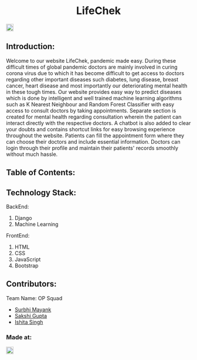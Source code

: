 <h1 align="center">LifeChek</h1>
<p align="center">
</p>

<a href="https://hack36.com"> <img src="http://bit.ly/BuiltAtHack36" height=20px> </a>


## Introduction:
  Welcome to our website LifeChek, pandemic made easy. During these difficult times of global pandemic doctors are mainly involved in curing corona virus due to which it has become difficult to get access to doctors regarding other important diseases such diabetes, lung disease, breast cancer, heart disease and most importantly our deteriorating mental health in these tough times. Our website provides easy way to predict diseases which is done by intelligent and well trained machine learning algorithms such as K Nearest Neighbour and Random Forest Classifier with easy access to consult doctors by taking appointments. Separate section is created for mental health regarding consultation wherein the patient can interact directly with the respective doctors. A chatbot is also added to clear your doubts and contains shortcut links for easy browsing experience throughout the website. Patients can fill the appointment form where they can choose their doctors and include essential information. Doctors can login through their profile and maintain their patients' records smoothly without much hassle.
  
## Table of Contents:

## Technology Stack:
  BackEnd: 
  1) Django
  2) Machine Learning
  
  FrontEnd:
  <ol type="1">
    <li> HTML </li>
    <li> CSS </li>
    <li> JavaScript </li>
    <li> Bootstrap </li>
  </ol>

## Contributors:

Team Name: OP Squad

* [Surbhi Mayank](https://github.com/surbhi2408)
* [Sakshi Gupta](https://github.com/sakshigupta08)
* [Ishita Singh](https://github.com/ishita65)

### Made at:
<a href="https://hack36.com"> <img src="http://bit.ly/BuiltAtHack36" height=20px> </a>
